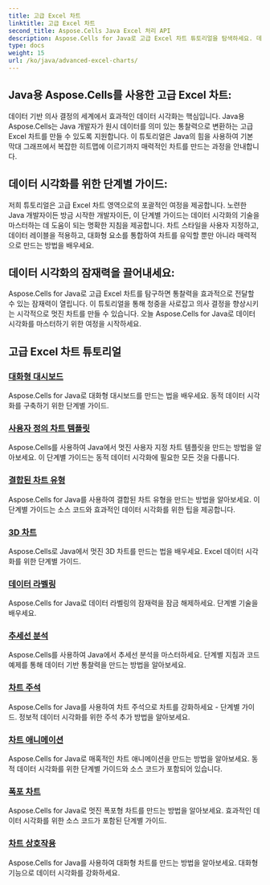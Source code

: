 ```yaml
---
title: 고급 Excel 차트
linktitle: 고급 Excel 차트
second_title: Aspose.Cells Java Excel 처리 API
description: Aspose.Cells for Java로 고급 Excel 차트 튜토리얼을 탐색하세요. 데이터 시각화 기술을 단계별로 향상시키세요. 오늘 차트를 마스터하세요!
type: docs
weight: 15
url: /ko/java/advanced-excel-charts/
---
```


## Java용 Aspose.Cells를 사용한 고급 Excel 차트:

데이터 기반 의사 결정의 세계에서 효과적인 데이터 시각화는 핵심입니다. Java용 Aspose.Cells는 Java 개발자가 원시 데이터를 의미 있는 통찰력으로 변환하는 고급 Excel 차트를 만들 수 있도록 지원합니다. 이 튜토리얼은 Java의 힘을 사용하여 기본 막대 그래프에서 복잡한 히트맵에 이르기까지 매력적인 차트를 만드는 과정을 안내합니다.

## 데이터 시각화를 위한 단계별 가이드:

저희 튜토리얼은 고급 Excel 차트 영역으로의 포괄적인 여정을 제공합니다. 노련한 Java 개발자이든 방금 시작한 개발자이든, 이 단계별 가이드는 데이터 시각화의 기술을 마스터하는 데 도움이 되는 명확한 지침을 제공합니다. 차트 스타일을 사용자 지정하고, 데이터 레이블을 적용하고, 대화형 요소를 통합하여 차트를 유익할 뿐만 아니라 매력적으로 만드는 방법을 배우세요.

## 데이터 시각화의 잠재력을 끌어내세요:

Aspose.Cells for Java로 고급 Excel 차트를 탐구하면 통찰력을 효과적으로 전달할 수 있는 잠재력이 열립니다. 이 튜토리얼을 통해 청중을 사로잡고 의사 결정을 향상시키는 시각적으로 멋진 차트를 만들 수 있습니다. 오늘 Aspose.Cells for Java로 데이터 시각화를 마스터하기 위한 여정을 시작하세요.

## 고급 Excel 차트 튜토리얼
### [대화형 대시보드](./interactive-dashboards/)
Aspose.Cells for Java로 대화형 대시보드를 만드는 법을 배우세요. 동적 데이터 시각화를 구축하기 위한 단계별 가이드.
### [사용자 정의 차트 템플릿](./custom-chart-templates/)
Aspose.Cells를 사용하여 Java에서 멋진 사용자 지정 차트 템플릿을 만드는 방법을 알아보세요. 이 단계별 가이드는 동적 데이터 시각화에 필요한 모든 것을 다룹니다.
### [결합된 차트 유형](./combined-chart-types/)
Aspose.Cells for Java를 사용하여 결합된 차트 유형을 만드는 방법을 알아보세요. 이 단계별 가이드는 소스 코드와 효과적인 데이터 시각화를 위한 팁을 제공합니다.
### [3D 차트](./3d-charts/)
Aspose.Cells로 Java에서 멋진 3D 차트를 만드는 법을 배우세요. Excel 데이터 시각화를 위한 단계별 가이드.
### [데이터 라벨링](./data-labeling/)
Aspose.Cells for Java로 데이터 라벨링의 잠재력을 잠금 해제하세요. 단계별 기술을 배우세요.
### [추세선 분석](./trendline-analysis/)
Aspose.Cells를 사용하여 Java에서 추세선 분석을 마스터하세요. 단계별 지침과 코드 예제를 통해 데이터 기반 통찰력을 만드는 방법을 알아보세요.
### [차트 주석](./chart-annotations/)
Aspose.Cells for Java를 사용하여 차트 주석으로 차트를 강화하세요 - 단계별 가이드. 정보적 데이터 시각화를 위한 주석 추가 방법을 알아보세요.
### [차트 애니메이션](./chart-animation/)
Aspose.Cells for Java로 매혹적인 차트 애니메이션을 만드는 방법을 알아보세요. 동적 데이터 시각화를 위한 단계별 가이드와 소스 코드가 포함되어 있습니다.
### [폭포 차트](./waterfall-charts/)
Aspose.Cells for Java로 멋진 폭포형 차트를 만드는 방법을 알아보세요. 효과적인 데이터 시각화를 위한 소스 코드가 포함된 단계별 가이드.
### [차트 상호작용](./chart-interactivity/)
Aspose.Cells for Java를 사용하여 대화형 차트를 만드는 방법을 알아보세요. 대화형 기능으로 데이터 시각화를 강화하세요.